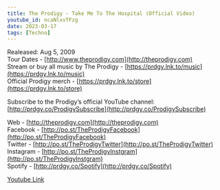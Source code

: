 ```yaml
---
title: The Prodigy - Take Me To The Hospital (Official Video)
youtube_id: ncaNlxvTFzg
date: 2023-03-17
tags: [Techno]
---
```

Realeased:  Aug 5, 2009  
Tour Dates - [http://www.theprodigy.com](http://theprodigy.com)  
Stream or buy all music by The Prodigy - [https://prdgy.lnk.to/music](https://prdgy.lnk.to/music)  
Official Prodigy merch - [https://prdgy.lnk.to/store](https://prdgy.lnk.to/store)  

Subscribe to the Prodigy’s official YouTube channel: [http://prdgy.co/ProdigySubscribe](http://prdgy.co/ProdigySubscribe)  

Web - [http://theprodigy.com](http://theprodigy.com)  
Facebook - [http://po.st/TheProdigyFacebook](http://po.st/TheProdigyFacebook)  
Twitter - [http://po.st/TheProdigyTwitter](http://po.st/TheProdigyTwitter)  
Instagram - [http://po.st/TheProdigyInstgram](http://po.st/TheProdigyInstgram)  
Spotify - [http://prdgy.co/Spotify](http://prdgy.co/Spotify)  

[Youtube Link](https://www.youtube.com/watch?v=ncaNlxvTFzg)  
